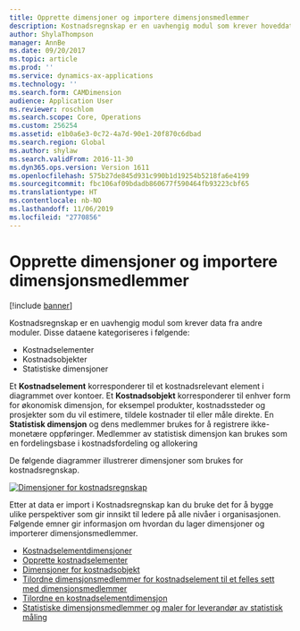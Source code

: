 ```yaml
---
title: Opprette dimensjoner og importere dimensjonsmedlemmer
description: Kostnadsregnskap er en uavhengig modul som krever hoveddata fra andre moduler.
author: ShylaThompson
manager: AnnBe
ms.date: 09/20/2017
ms.topic: article
ms.prod: ''
ms.service: dynamics-ax-applications
ms.technology: ''
ms.search.form: CAMDimension
audience: Application User
ms.reviewer: roschlom
ms.search.scope: Core, Operations
ms.custom: 256254
ms.assetid: e1b0a6e3-0c72-4a7d-90e1-20f870c6dbad
ms.search.region: Global
ms.author: shylaw
ms.search.validFrom: 2016-11-30
ms.dyn365.ops.version: Version 1611
ms.openlocfilehash: 575b27de845d931c990b1d19254b5218fa6e4199
ms.sourcegitcommit: fbc106af09bdadb860677f590464fb93223cbf65
ms.translationtype: HT
ms.contentlocale: nb-NO
ms.lasthandoff: 11/06/2019
ms.locfileid: "2770856"
---
```

# <a name="create-dimensions-and-import-dimension-members"></a>Opprette dimensjoner og importere dimensjonsmedlemmer

[!include [banner](../includes/banner.md)]

Kostnadsregnskap er en uavhengig modul som krever data fra andre moduler. Disse dataene kategoriseres i følgende:

-  Kostnadselementer
-  Kostnadsobjekter
-  Statistiske dimensjoner

Et **Kostnadselement** korresponderer til et kostnadsrelevant element i diagrammet over kontoer. Et **Kostnadsobjekt** korresponderer til enhver form for økonomisk dimensjon, for eksempel produkter, kostnadssteder og prosjekter som du vil estimere, tildele kostnader til eller måle direkte. En **Statistisk dimensjon** og dens medlemmer brukes for å registrere ikke-monetære oppføringer. Medlemmer av statistisk dimensjon kan brukes som en fordelingsbase i kostnadsfordeling og allokering 

De følgende diagrammer illustrerer dimensjoner som brukes for kostnadsregnskap.

[![Dimensjoner for kostnadsregnskap](./media/cost-eos-dimensions.png)](./media/cost-eos-dimensions.png)

Etter at data er import i Kostnadsregnskap kan du bruke det for å bygge ulike perspektiver som gir innsikt til ledere på alle nivåer i organisasjonen. Følgende emner gir informasjon om hvordan du lager dimensjoner og importerer dimensjonsmedlemmer. 

-  [Kostnadselementdimensjoner](cost-elements.md)
-  [Opprette kostnadselementer](./tasks/create-cost-elements.md)
-  [Dimensjoner for kostnadsobjekt](cost-objects.md)
-  [Tilordne dimensjonsmedlemmer for kostnadselement til et felles sett med dimensjonsmedlemmer](map-cost-elements-dimension-members.md)
-  [Tilordne en kostnadselementdimensjon](./tasks/map-cost-element-dimension.md)
-  [Statistiske dimensjonsmedlemmer og maler for leverandør av statistisk måling](statistical-measure-provider-template.md)






